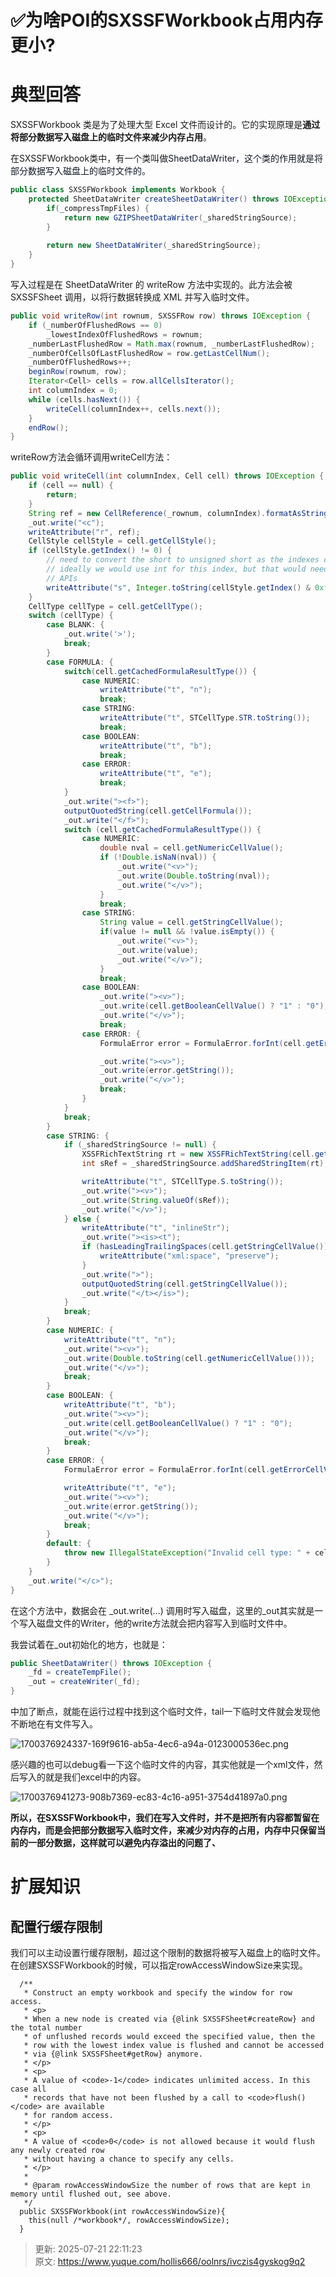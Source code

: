 # ✅为啥POI的SXSSFWorkbook占用内存更小?

# 典型回答


SXSSFWorkbook 类是为了处理大型 Excel 文件而设计的。它的实现原理是**通过将部分数据写入磁盘上的临时文件来减少内存占用**。



在SXSSFWorkbook类中，有一个类叫做<font style="color:rgb(17, 24, 39);">SheetDataWriter，这个类的作用就是将部分数据写入磁盘上的临时文件的。</font>

<font style="color:rgb(17, 24, 39);"></font>

```java
public class SXSSFWorkbook implements Workbook {
	protected SheetDataWriter createSheetDataWriter() throws IOException {
        if(_compressTmpFiles) {
            return new GZIPSheetDataWriter(_sharedStringSource);
        }
        
        return new SheetDataWriter(_sharedStringSource);
    }
}
```



写入过程是在 SheetDataWriter 的 writeRow 方法中实现的。此方法会被 SXSSFSheet 调用，以将行数据转换成 XML 并写入临时文件。



```java
public void writeRow(int rownum, SXSSFRow row) throws IOException {
    if (_numberOfFlushedRows == 0)
        _lowestIndexOfFlushedRows = rownum;
    _numberLastFlushedRow = Math.max(rownum, _numberLastFlushedRow);
    _numberOfCellsOfLastFlushedRow = row.getLastCellNum();
    _numberOfFlushedRows++;
    beginRow(rownum, row);
    Iterator<Cell> cells = row.allCellsIterator();
    int columnIndex = 0;
    while (cells.hasNext()) {
        writeCell(columnIndex++, cells.next());
    }
    endRow();
}
```



writeRow方法会循环调用writeCell方法：



```java
public void writeCell(int columnIndex, Cell cell) throws IOException {
    if (cell == null) {
        return;
    }
    String ref = new CellReference(_rownum, columnIndex).formatAsString();
    _out.write("<c");
    writeAttribute("r", ref);
    CellStyle cellStyle = cell.getCellStyle();
    if (cellStyle.getIndex() != 0) {
        // need to convert the short to unsigned short as the indexes can be up to 64k
        // ideally we would use int for this index, but that would need changes to some more
        // APIs
        writeAttribute("s", Integer.toString(cellStyle.getIndex() & 0xffff));
    }
    CellType cellType = cell.getCellType();
    switch (cellType) {
        case BLANK: {
            _out.write('>');
            break;
        }
        case FORMULA: {
            switch(cell.getCachedFormulaResultType()) {
                case NUMERIC:
                    writeAttribute("t", "n");
                    break;
                case STRING:
                    writeAttribute("t", STCellType.STR.toString());
                    break;
                case BOOLEAN:
                    writeAttribute("t", "b");
                    break;
                case ERROR:
                    writeAttribute("t", "e");
                    break;
            }
            _out.write("><f>");
            outputQuotedString(cell.getCellFormula());
            _out.write("</f>");
            switch (cell.getCachedFormulaResultType()) {
                case NUMERIC:
                    double nval = cell.getNumericCellValue();
                    if (!Double.isNaN(nval)) {
                        _out.write("<v>");
                        _out.write(Double.toString(nval));
                        _out.write("</v>");
                    }
                    break;
                case STRING:
                    String value = cell.getStringCellValue();
                    if(value != null && !value.isEmpty()) {
                        _out.write("<v>");
                        _out.write(value);
                        _out.write("</v>");
                    }
                    break;
                case BOOLEAN:
                    _out.write("><v>");
                    _out.write(cell.getBooleanCellValue() ? "1" : "0");
                    _out.write("</v>");
                    break;
                case ERROR: {
                    FormulaError error = FormulaError.forInt(cell.getErrorCellValue());

                    _out.write("><v>");
                    _out.write(error.getString());
                    _out.write("</v>");
                    break;
                }
            }
            break;
        }
        case STRING: {
            if (_sharedStringSource != null) {
                XSSFRichTextString rt = new XSSFRichTextString(cell.getStringCellValue());
                int sRef = _sharedStringSource.addSharedStringItem(rt);

                writeAttribute("t", STCellType.S.toString());
                _out.write("><v>");
                _out.write(String.valueOf(sRef));
                _out.write("</v>");
            } else {
                writeAttribute("t", "inlineStr");
                _out.write("><is><t");
                if (hasLeadingTrailingSpaces(cell.getStringCellValue())) {
                    writeAttribute("xml:space", "preserve");
                }
                _out.write(">");
                outputQuotedString(cell.getStringCellValue());
                _out.write("</t></is>");
            }
            break;
        }
        case NUMERIC: {
            writeAttribute("t", "n");
            _out.write("><v>");
            _out.write(Double.toString(cell.getNumericCellValue()));
            _out.write("</v>");
            break;
        }
        case BOOLEAN: {
            writeAttribute("t", "b");
            _out.write("><v>");
            _out.write(cell.getBooleanCellValue() ? "1" : "0");
            _out.write("</v>");
            break;
        }
        case ERROR: {
            FormulaError error = FormulaError.forInt(cell.getErrorCellValue());

            writeAttribute("t", "e");
            _out.write("><v>");
            _out.write(error.getString());
            _out.write("</v>");
            break;
        }
        default: {
            throw new IllegalStateException("Invalid cell type: " + cellType);
        }
    }
    _out.write("</c>");
}
```



在这个方法中，数据会在 _out.write(...) 调用时写入磁盘，这里的_out其实就是一个写入磁盘文件的Writer，他的write方法就会把内容写入到临时文件中。



我尝试着在_out初始化的地方，也就是：



```java
public SheetDataWriter() throws IOException {
    _fd = createTempFile();
    _out = createWriter(_fd);
}
```



中加了断点，就能在运行过程中找到这个临时文件，tail一下临时文件就会发现他不断地在有文件写入。



![1700376924337-169f9616-ab5a-4ec6-a94a-0123000536ec.png](./img/Mf8zr5dcDN_Iw4lV/1700376924337-169f9616-ab5a-4ec6-a94a-0123000536ec-211683.png)



感兴趣的也可以debug看一下这个临时文件的内容，其实他就是一个xml文件，然后写入的就是我们excel中的内容。



![1700376941273-908b7369-ec83-4c16-a951-3754d41897a0.png](./img/Mf8zr5dcDN_Iw4lV/1700376941273-908b7369-ec83-4c16-a951-3754d41897a0-751614.png)



**所以，在SXSSFWorkbook中，我们在写入文件时，并不是把所有内容都暂留在内存内，而是会把部分数据写入临时文件，来减少对内存的占用，内存中只保留当前的一部分数据，这样就可以避免内存溢出的问题了、**



# 扩展知识


## 配置行缓存限制


我们可以主动设置行缓存限制，超过这个限制的数据将被写入磁盘上的临时文件。在创建SXSSFWorkbook的时候，可以指定rowAccessWindowSize来实现。



```plain
  /**
   * Construct an empty workbook and specify the window for row access.
   * <p>
   * When a new node is created via {@link SXSSFSheet#createRow} and the total number
   * of unflushed records would exceed the specified value, then the
   * row with the lowest index value is flushed and cannot be accessed
   * via {@link SXSSFSheet#getRow} anymore.
   * </p>
   * <p>
   * A value of <code>-1</code> indicates unlimited access. In this case all
   * records that have not been flushed by a call to <code>flush()</code> are available
   * for random access.
   * </p>
   * <p>
   * A value of <code>0</code> is not allowed because it would flush any newly created row
   * without having a chance to specify any cells.
   * </p>
   *
   * @param rowAccessWindowSize the number of rows that are kept in memory until flushed out, see above.
   */
  public SXSSFWorkbook(int rowAccessWindowSize){
    this(null /*workbook*/, rowAccessWindowSize);
  }

```



> 更新: 2025-07-21 22:11:23  
> 原文: <https://www.yuque.com/hollis666/oolnrs/ivczis4gyskog9q2>